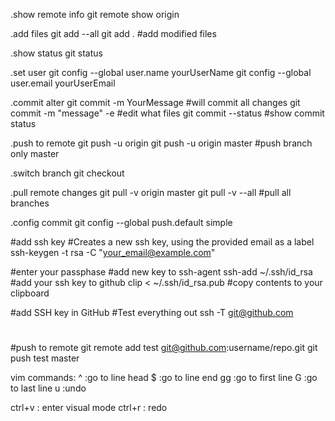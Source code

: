

  .show remote info
  git remote show origin
 
  .add files
  git add --all
  git add .                   #add modified files

  .show status
  git status

  .set user git config --global user.name yourUserName
  git config --global user.email yourUserEmail

  .commit alter
  git commit -m YourMessage   #will commit all changes
  git commit -m "message" -e  #edit what files
  git commit --status         #show commit status

  .push to remote
  git push -u origin
  git push -u origin master   #push branch only master

  .switch branch
   git checkout <branch>

  .pull remote changes
  git pull -v origin master
  git pull -v --all            #pull all branches

  .config commit
  git config --global push.default simple 
  

#add ssh key
#Creates a new ssh key, using the provided email as a label
  ssh-keygen -t rsa -C "your_email@example.com"

#enter your passphase
#add new key to ssh-agent
  ssh-add ~/.ssh/id_rsa
#add your ssh key to github
  clip < ~/.ssh/id_rsa.pub #copy contents to your clipboard

#add SSH key in GitHub
#Test everything out
  ssh -T git@github.com

#
#push to remote
  git remote add test git@github.com:username/repo.git
  git push test master




vim commands:
^   :go to line head
$   :go to line end
gg  :go to first line 
G   :go to last  line
u   :undo


ctrl+v  : enter visual mode 
ctrl+r  : redo
